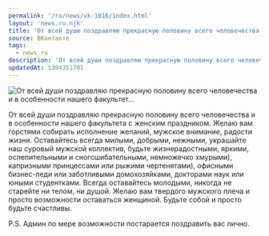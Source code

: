 ```yaml
---
permalink: '/ru/news/vk-1016/index.html'
layout: 'news.ru.njk'
title: 'От всей души поздравляю прекрасную половину всего человечества и в особенности нашего факультет'
source: ВКонтакте
tags:
  - news_ru
description: 'От всей души поздравляю прекрасную половину всего человечества и в особенности нашего факультет…'
updatedAt: 1394351701
---
```

![От всей души поздравляю прекрасную половину всего человечества и в особенности нашего факультет…](https://sun9-55.userapi.com/impf/AyIAZ-7ug1ueq4dJV50HAjIkTASFvEU-tluwxA/uYJFmvaXpRo.jpg?size=1200x900&quality=96&proxy=1&sign=b14adbfdc325938f26ceac52e66c2b39&c_uniq_tag=4dBVowaONOzurSoUy63fEnMaoWDwade6gqYQpfV3kSQ&type=album)

От всей души поздравляю прекрасную половину всего человечества и в особенности нашего факультета с женским праздником. Желаю вам горстями собирать исполнение желаний, мужское внимание, радости жизни. Оставайтесь всегда милыми, добрыми, нежными, украшайте наш суровый мужской коллектив, будьте жизнерадостными, яркими, ослепительными и сногсшибательными, немножечко хмурыми), капризными принцессами или рыжими чертенятами), офисными бизнес-леди или заботливыми домохозяйками, докторами наук или юными студентками. Всегда оставайтесь молодыми, никогда не старейте ни телом, ни душой. Желаю вам твердого мужского плеча и просто возможности оставаться женщиной. Будьте собой и просто будьте счастливы.

P.S. Админ по мере возможности постарается поздравить вас лично.
